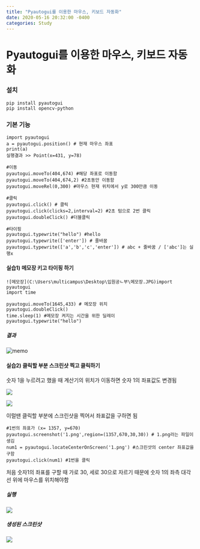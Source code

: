 ```yaml
---
title: "Pyautogui를 이용한 마우스, 키보드 자동화"
date: 2020-05-16 20:32:00 -0400
categories: Study
---
```



# Pyautogui를 이용한 마우스, 키보드 자동화

### 설치

```
pip install pyautogui
pip install opencv-python
```

### 기본 기능

```
import pyautogui
a = pyautogui.position() # 현재 마우스 좌표
print(a)
실행결과 >> Point(x=431, y=78)
```

```
#이동
pyautogui.moveTo(404,674) #해당 좌표로 이동함
pyautogui.moveTo(404,674,2) #2초동안 이동함
pyautogui.moveRel(0,300) #마우스 현재 위치에서 y로 300만큼 이동

#클릭
pyautogui.click() # 클릭
pyautogui.click(clicks=2,interval=2) #2초 텀으로 2번 클릭
pyautogui.doubleClick() #더블클릭

#타이핑
pyautogui.typewrite("hello") #hello
pyautogui.typewrite(['enter']) # 줄바꿈
pyautogui.typewrite(['a','b','c','enter']) # abc + 줄바꿈 / ['abc']는 실행x
```



#### 실습1) 메모장 키고 타이핑 하기

```
![메모장](C:\Users\multicampus\Desktop\입원공ㄴ부\메모장.JPG)import pyautogui
import time

pyautogui.moveTo(1645,433) # 메모장 위치
pyautogui.doubleClick()
time.sleep(1) #메모장 켜지는 시간을 위한 딜레이
pyautogui.typewrite("hello")
```

##### 결과

![memo](../../assets/images/study/pyautogui/메모장.JPG)



#### 실습2) 클릭할 부분 스크린샷 찍고 클릭하기

숫자 1을 누르려고 했을 때 계산기의 위치가 이동하면 숫자 1의 좌표값도 변경됨

![](../../assets/images/study/pyautogui/계산기1.JPG)

![](C:\Users\multicampus\Desktop\입원공ㄴ부\계산기2.JPG)

 

이럴땐 클릭할 부분에 스크린샷을 찍어서 좌표값을 구하면 됨

```
#1번의 좌표가 (x= 1357, y=670)
pyautogui.screenshot('1.png',region=(1357,670,30,30)) # 1.png라는 파일이 생김
num1 = pyautogui.locateCenterOnScreen('1.png') #스크린샷의 center 좌표값을 구함
pyautogui.click(num1) #1번을 클릭
```

처음 숫자1의 좌표를 구할 때 가로 30, 세로 30으로 자르기 때문에 숫자 1의 좌측 대각선 위에 마우스를 위치해야함

##### 실행

![](../../assets/images/study/pyautogui/계산기숫자.JPG)



##### 생성된 스크린샷

![](../../assets/images/study/pyautogui/스샷.JPG)

